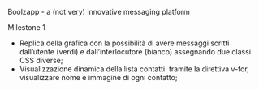 Boolzapp - a (not very) innovative messaging platform

Milestone 1
- Replica della grafica con la possibilità di avere messaggi scritti dall’utente (verdi) e dall’interlocutore (bianco) assegnando due classi CSS diverse;
- Visualizzazione dinamica della lista contatti: tramite la direttiva v-for, visualizzare nome e immagine di ogni contatto;
